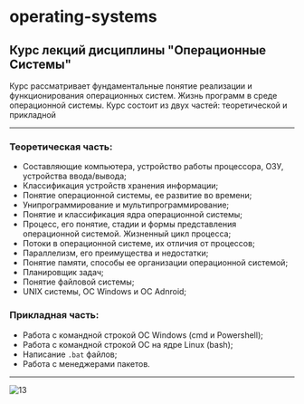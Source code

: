 # operating-systems

## Курс лекций  дисциплины "Операционные Системы"

Курс рассматривает фундаментальные понятие реализации и функционирования операционных систем. Жизнь программ в среде операционной системы. Курс состоит из двух частей: теоретической и прикладной
***
### Теоретическая часть:
- Составляющие компьютера, устройство работы процессора, ОЗУ, устройства ввода/вывода;
- Классификация устройств хранения информации;
- Понятие операционной системы, ее развитие во времени;
- Унипрограммирование и мультипрограммирование;
- Понятие и классификация ядра операционной системы;
- Процесс, его понятие, стадии и формы представления операционной системой. Жизненный цикл процесса;
- Потоки в операционной системе, их отличия от процессов;
- Параллелизм, его преимущества и недостатки;
- Понятие памяти, способы ее организации операционной системой;
- Планировщик задач;
- Понятие файловой системы;
- UNIX системы, ОС Windows и ОС Adnroid;
### Прикладная часть:
- Работа с командной строкой ОС Windows (cmd и Powershell);
- Работа с командной строкой ОС на ядре Linux (bash);
- Написание `.bat` файлов;
- Работа с менеджерами пакетов.
***
![13](https://user-images.githubusercontent.com/58669569/170383320-bf6745ea-e02d-4c4b-b432-14c563545628.png)
